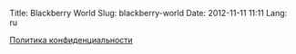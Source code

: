 Title: Blackberry World
Slug: blackberry-world
Date: 2012-11-11 11:11
Lang: ru

[Политика конфиденциальности]({filename}/pages/blackberry-world/policy.markdown)